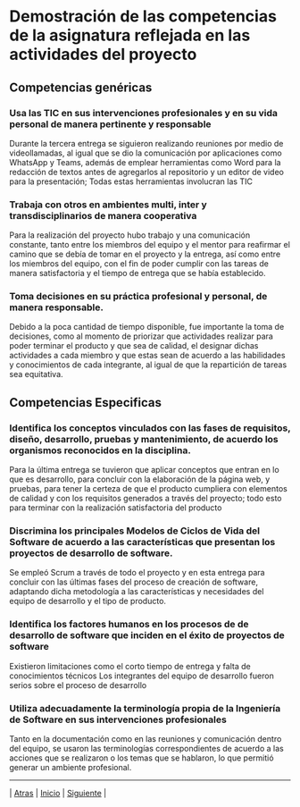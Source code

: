 # Demostración de las competencias de la asignatura reflejada en las actividades del proyecto

## Competencias genéricas 

### Usa las TIC en sus intervenciones profesionales y en su vida personal de manera pertinente y responsable

Durante la tercera entrega se siguieron realizando reuniones por medio de videollamadas, al igual que se dio la comunicación por aplicaciones como WhatsApp y Teams, además de emplear herramientas como Word para la redacción de textos antes de agregarlos al repositorio y un editor de video para la presentación; Todas estas herramientas involucran las TIC

### Trabaja con otros en ambientes multi, inter y transdisciplinarios de manera cooperativa

Para la realización del proyecto hubo trabajo y una comunicación constante, tanto entre los miembros del equipo y el mentor para reafirmar el camino que se debía de tomar en el proyecto y la entrega, así como entre los miembros del equipo, con el fin de poder cumplir con las tareas de manera satisfactoria y el tiempo de entrega que se había establecido.

### Toma decisiones en su práctica profesional y personal, de manera responsable.

Debido a la poca cantidad de tiempo disponible, fue importante la toma de decisiones, como al momento de priorizar que actividades realizar para poder terminar el producto y que sea de calidad, el designar dichas actividades a cada miembro y que estas sean de acuerdo a las habilidades y conocimientos de cada integrante, al igual de que la repartición de tareas sea equitativa.


## Competencias Especificas


### Identifica los conceptos vinculados con las fases de requisitos, diseño, desarrollo, pruebas y mantenimiento, de acuerdo los organismos reconocidos en la disciplina.

Para la última entrega se tuvieron que aplicar conceptos que entran en lo que es desarrollo, para concluir con la elaboración de la página web, y pruebas, para tener la certeza de que el producto cumpliera con elementos de calidad y con los requisitos generados a través del proyecto; todo esto para terminar con la realización satisfactoria del producto

### Discrimina los principales Modelos de Ciclos de Vida del Software de acuerdo a las características que presentan los proyectos de desarrollo de software.

Se empleó Scrum a través de todo el proyecto y en esta entrega para concluir con las últimas fases del proceso de creación de software, adaptando dicha metodología a las características y necesidades del equipo de desarrollo y el tipo de producto.

### Identifica los factores humanos en los procesos de de desarrollo de software que inciden en el éxito de proyectos de software

Existieron limitaciones como el corto tiempo de entrega y falta de conocimientos técnicos
Los integrantes del equipo de desarrollo fueron serios sobre el proceso de desarrollo

### Utiliza adecuadamente la terminología propia de la Ingeniería de Software en sus intervenciones profesionales

Tanto en la documentación como en las reuniones y comunicación dentro del equipo, se usaron las terminologías correspondientes de acuerdo a las acciones que se realizaron o los temas que se hablaron, lo que permitió generar un ambiente profesional.

-----------------

| [Atras]( https://github.com/Juanca1984/Blockchain/blob/main/Documentaci%C3%B3n/Tercera%20Entrega/Bit%C3%A1cora.md#bit%C3%A1cora-"Atras") |
[Inicio]( https://github.com/Juanca1984/Blockchain/blob/main/Documentaci%C3%B3n/Tercera%20Entrega/Bit%C3%A1cora.md#bit%C3%A1cora "Inicio") |
[Siguiente]( https://github.com/Juanca1984/Blockchain/blob/main/Documentaci%C3%B3n/Tercera%20Entrega/Cr%C3%ADtica%20del%20curso.md#cr%C3%ADtica-del-curso-%EF%B8%8F "Siguiente") |

